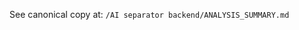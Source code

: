 <!-- Pointer: retained in backend docs: /Backend/ANALYSIS_SUMMARY.md -->

See canonical copy at: `/AI separator backend/ANALYSIS_SUMMARY.md`
